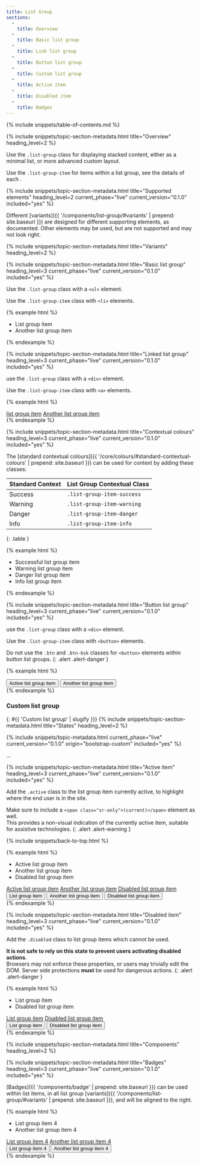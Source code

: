 ```yaml
---
title: List Group
sections:
  -
    title: Overview
  -
    title: Basic list group
  -
    title: Link list group
  -
    title: Button list group
  -
    title: Custom list group
  -
    title: Active item
  -
    title: Disabled item
  -
    title: Badges
---
```


{% include snippets/table-of-contents.md %}

{% include snippets/topic-section-metadata.html
  title="Overview"
  heading_level=2
%}

Use the `.list-group` class for displaying stacked content, either as a minimal list, or more advanced custom layout.

Use the `.list-group-item` for items within a list group, see the details of each .

{% include snippets/topic-section-metadata.html
  title="Supported elements"
  heading_level=2
  current_phase="live"
  current_version="0.1.0"
  included="yes"
%}

Different [variants]({{ '/components/list-group/#variants' | prepend: site.baseurl }}) are designed for different
supporting elements, as documented. Other elements may be used, but are not supported and may not look right.

{% include snippets/topic-section-metadata.html
  title="Variants"
  heading_level=2
%}

{% include snippets/topic-section-metadata.html
  title="Basic list group"
  heading_level=3
  current_phase="live"
  current_version="0.1.0"
  included="yes"
%}

Use the `.list-group` class with a <code>&lt;ul&gt;</code> element.

Use the `.list-group-item` class with <code>&lt;li&gt;</code> elements.

{% example html %}
<ul class="list-group">
  <li class="list-group-item">List group item</li>
  <li class="list-group-item">Another list group item</li>
</ul>
{% endexample %}

{% include snippets/topic-section-metadata.html
  title="Linked list group"
  heading_level=3
  current_phase="live"
  current_version="0.1.0"
  included="yes"
%}

use the `.list-group` class with a <code>&lt;div&gt;</code> element.

Use the `.list-group-item` class with <code>&lt;a&gt;</code> elements.

{% example html %}
<div class="list-group">
  <a href="#" class="list-group-item">list group item</a>
  <a href="#" class="list-group-item">Another list group item</a>
</div>
{% endexample %}

{% include snippets/topic-section-metadata.html
  title="Contextual colours"
  heading_level=3
  current_phase="live"
  current_version="0.1.0"
  included="yes"
%}

The [standard contextual colours]({{ '/core/colours/#standard-contextual-colours' | prepend: site.baseurl }}) can be
used for context by adding these classes:

| Standard Context | List Group Contextual Class |
| ---------------- | --------------------------- |
| Success          | `.list-group-item-success`  |
| Warning          | `.list-group-item-warning`  |
| Danger           | `.list-group-item-danger`   |
| Info             | `.list-group-item-info`     |
{: .table }

{% example html %}
<ul class="list-group">
  <li class="list-group-item list-group-item-success">Successful list group item</li>
  <li class="list-group-item list-group-item-warning">Warning list group item</li>
  <li class="list-group-item list-group-item-danger">Danger list group item</li>
  <li class="list-group-item list-group-item-info">Info list group item</li>
</ul>
{% endexample %}

{% include snippets/topic-section-metadata.html
  title="Button list group"
  heading_level=3
  current_phase="live"
  current_version="0.1.0"
  included="yes"
%}

use the `.list-group` class with a <code>&lt;div&gt;</code> element.

Use the `.list-group-item` class with <code>&lt;button&gt;</code> elements.

Do not use the `.btn` and `.btn-bsk` classes for <code>&lt;button&gt;</code> elements within button list groups.
{: .alert .alert-danger }

{% example html %}
<div class="list-group">
  <button type="button" class="list-group-item">Active list group item</button>
  <button type="button" class="list-group-item">Another list group item</button>
</div>
{% endexample %}

### Custom list group
{: #{{ 'Custom list group' | slugify }}}
{% include snippets/topic-section-metadata.html
  title="States"
  heading_level=2
%}

{% include snippets/topic-metadata.html current_phase="live" current_version="0.1.0" origin="bootstrap-custom" included="yes" %}

...

{% include snippets/topic-section-metadata.html
  title="Active item"
  heading_level=3
  current_phase="live"
  current_version="0.1.0"
  included="yes"
%}

Add the `.active` class to the list group item currently active, to highlight where the end user is in the site.

Make sure to include a `<span class="sr-only">(current)</span>` element as well. <br />
This provides a non-visual indication of the currently active item, suitable for assistive technologies.
{: .alert .alert-warning }

{% include snippets/back-to-top.html %}

{% example html %}
<!-- Basic list group -->
<ul class="list-group">
  <li class="list-group-item active">Active list group item</li>
  <li class="list-group-item">Another list group item</li>
  <li class="list-group-item disabled">Disabled list group item</li>
</ul>

<!-- Link list group -->
<div class="list-group">
  <a href="#" class="list-group-item active">Active list group item</a>
  <a href="#" class="list-group-item">Another list group item</a>
  <a href="#" class="list-group-item disabled">Disabled list group item</a>
</div>

<!-- Button list group -->
<div class="list-group">
  <button type="button" class="list-group-item active">List group item</button>
  <button type="button" class="list-group-item">Another list group item</button>
  <button type="button" class="list-group-item disabled">Disabled list group item</button>
</div>
{% endexample %}

{% include snippets/topic-section-metadata.html
  title="Disabled item"
  heading_level=3
  current_phase="live"
  current_version="0.1.0"
  included="yes"
%}

Add the `.disabled` class to list group items which cannot be used.

**It is not safe to rely on this state to prevent users activating disabled actions**. <br>
Browsers may not enforce these properties, or users may trivially edit the DOM. Server side protections **must**
be used for dangerous actions.
{: .alert .alert-danger }

{% example html %}
<!-- Basic list group -->
<ul class="list-group">
  <li class="list-group-item">List group item</li>
  <li class="list-group-item disabled">Disabled list group item</li>
</ul>

<!-- Link list group -->
<div class="list-group">
  <a href="#" class="list-group-item">List group item</a>
  <a href="#" class="list-group-item disabled">Disabled list group item</a>
</div>

<!-- Button list group -->
<div class="list-group">
  <button type="button" class="list-group-item">List group item</button>
  <button type="button" class="list-group-item disabled">Disabled list group item</button>
</div>
{% endexample %}

{% include snippets/topic-section-metadata.html
  title="Components"
  heading_level=2
%}

{% include snippets/topic-section-metadata.html
  title="Badges"
  heading_level=3
  current_phase="live"
  current_version="0.1.0"
  included="yes"
%}

[Badges]({{ '/components/badge' | prepend: site.baseurl }}) can be used within list items, in all list group
[variants]({{ '/components/list-group/#variants' | prepend: site.baseurl }}), and will be aligned to the right.

{% example html %}
<!-- Basic list group -->
<ul class="list-group">
  <li class="list-group-item">List group item <span class="badge">4</span></li>
  <li class="list-group-item">Another list group item <span class="badge">4</span></li>
</ul>

<!-- Link list group -->
<div class="list-group">
  <a href="#" class="list-group-item">List group item <span class="badge">4</span></a>
  <a href="#" class="list-group-item">Another list group item <span class="badge">4</span></a>
</div>

<!-- Button list group -->
<div class="list-group">
  <button type="button" class="list-group-item">List group item <span class="badge">4</span></button>
  <button type="button" class="list-group-item">Another list group item <span class="badge">4</span></button>
</div>
{% endexample %}
